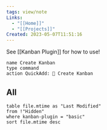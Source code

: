 ```yaml
---
tags: view/note
Links:
  - "[[Home]]"
  - "[[Projects]]"
Created: 2023-05-07T11:51:16
---
```


See [[Kanban Plugin]] for how to use!

```button
name Create Kanban
type command
action QuickAdd: 📌 Create Kanban
```

## All

```dataview
table file.mtime as "Last Modified"
from !"Hidden"
where kanban-plugin = "basic"
sort file.mtime desc
```
